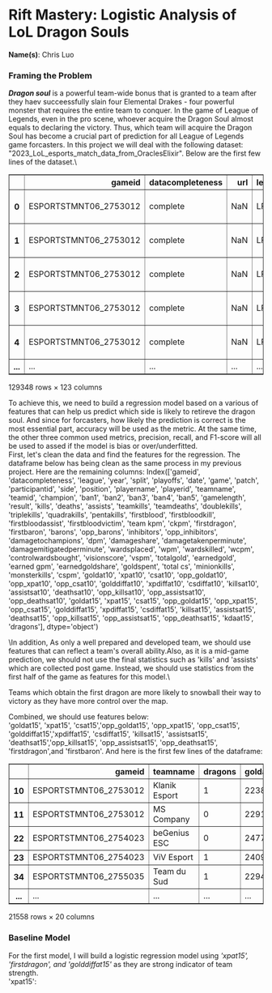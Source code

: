 # Rift Mastery: Logistic Analysis of LoL Dragon Souls
**Name(s)**: Chris Luo

### Framing the Problem
***Dragon soul*** is a powerful team-wide bonus that is granted to a team after they haev succeessfully slain four Elemental Drakes - four powerful monster that requires the entire team to conquer. In the game of League of Legends, even in the pro scene, whoever acquire the Dragon Soul almost equals to declaring the victory. Thus, which team will acquire the Dragon Soul has become a crucial part of prediction for all League of Legends game forcasters. In this project we will deal with the following dataset: "2023_LoL_esports_match_data_from_OraclesElixir". Below are the first few lines of the dataset.\
<table border="1" class="dataframe">
  <thead>
    <tr style="text-align: right;">
      <th></th>
      <th>gameid</th>
      <th>datacompleteness</th>
      <th>url</th>
      <th>league</th>
      <th>year</th>
      <th>split</th>
      <th>playoffs</th>
      <th>date</th>
      <th>game</th>
      <th>patch</th>
      <th>...</th>
      <th>opp_csat15</th>
      <th>golddiffat15</th>
      <th>xpdiffat15</th>
      <th>csdiffat15</th>
      <th>killsat15</th>
      <th>assistsat15</th>
      <th>deathsat15</th>
      <th>opp_killsat15</th>
      <th>opp_assistsat15</th>
      <th>opp_deathsat15</th>
    </tr>
  </thead>
  <tbody>
    <tr>
      <th>0</th>
      <td>ESPORTSTMNT06_2753012</td>
      <td>complete</td>
      <td>NaN</td>
      <td>LFL2</td>
      <td>2023</td>
      <td>Spring</td>
      <td>0</td>
      <td>2023-01-10 17:07:16</td>
      <td>1</td>
      <td>13.01</td>
      <td>...</td>
      <td>131.0</td>
      <td>322.0</td>
      <td>263.0</td>
      <td>12.0</td>
      <td>0.0</td>
      <td>0.0</td>
      <td>0.0</td>
      <td>0.0</td>
      <td>0.0</td>
      <td>0.0</td>
    </tr>
    <tr>
      <th>1</th>
      <td>ESPORTSTMNT06_2753012</td>
      <td>complete</td>
      <td>NaN</td>
      <td>LFL2</td>
      <td>2023</td>
      <td>Spring</td>
      <td>0</td>
      <td>2023-01-10 17:07:16</td>
      <td>1</td>
      <td>13.01</td>
      <td>...</td>
      <td>117.0</td>
      <td>-357.0</td>
      <td>-1323.0</td>
      <td>-43.0</td>
      <td>0.0</td>
      <td>0.0</td>
      <td>0.0</td>
      <td>0.0</td>
      <td>0.0</td>
      <td>0.0</td>
    </tr>
    <tr>
      <th>2</th>
      <td>ESPORTSTMNT06_2753012</td>
      <td>complete</td>
      <td>NaN</td>
      <td>LFL2</td>
      <td>2023</td>
      <td>Spring</td>
      <td>0</td>
      <td>2023-01-10 17:07:16</td>
      <td>1</td>
      <td>13.01</td>
      <td>...</td>
      <td>162.0</td>
      <td>-479.0</td>
      <td>-324.0</td>
      <td>-26.0</td>
      <td>0.0</td>
      <td>0.0</td>
      <td>0.0</td>
      <td>0.0</td>
      <td>0.0</td>
      <td>0.0</td>
    </tr>
    <tr>
      <th>3</th>
      <td>ESPORTSTMNT06_2753012</td>
      <td>complete</td>
      <td>NaN</td>
      <td>LFL2</td>
      <td>2023</td>
      <td>Spring</td>
      <td>0</td>
      <td>2023-01-10 17:07:16</td>
      <td>1</td>
      <td>13.01</td>
      <td>...</td>
      <td>122.0</td>
      <td>200.0</td>
      <td>292.0</td>
      <td>20.0</td>
      <td>0.0</td>
      <td>0.0</td>
      <td>0.0</td>
      <td>1.0</td>
      <td>0.0</td>
      <td>0.0</td>
    </tr>
    <tr>
      <th>4</th>
      <td>ESPORTSTMNT06_2753012</td>
      <td>complete</td>
      <td>NaN</td>
      <td>LFL2</td>
      <td>2023</td>
      <td>Spring</td>
      <td>0</td>
      <td>2023-01-10 17:07:16</td>
      <td>1</td>
      <td>13.01</td>
      <td>...</td>
      <td>3.0</td>
      <td>-216.0</td>
      <td>-579.0</td>
      <td>0.0</td>
      <td>0.0</td>
      <td>0.0</td>
      <td>1.0</td>
      <td>0.0</td>
      <td>1.0</td>
      <td>0.0</td>
    </tr>
    <tr>
      <th>...</th>
      <td>...</td>
      <td>...</td>
      <td>...</td>
      <td>...</td>
      <td>...</td>
      <td>...</td>
      <td>...</td>
      <td>...</td>
      <td>...</td>
      <td>...</td>
      <td>...</td>
      <td>...</td>
      <td>...</td>
      <td>...</td>
      <td>...</td>
      <td>...</td>
      <td>...</td>
      <td>...</td>
      <td>...</td>
      <td>...</td>
      <td>...</td>
    </tr>
  </tbody>
</table>
<p>129348 rows × 123 columns</p>
</div>

To achieve this, we need to build a regression model based on a various of features that can help us predict which side is likely to retireve the dragon soul. And since for forcasters, how likely the prediction is correct is the most essential part, accuracy will be used as the metric. At the same time, the other three common used metrics, precision, recall, and F1-score will all be used to assed if the model is bias or over/underfitted.\
First, let's clean the data and find the features for the regression. The dataframe below has being clean as the same process in my previous project. Here are the remaining columns:
Index(['gameid', 'datacompleteness', 'league', 'year', 'split', 'playoffs',
           'date', 'game', 'patch', 'participantid', 'side', 'position',
           'playername', 'playerid', 'teamname', 'teamid', 'champion', 'ban1',
           'ban2', 'ban3', 'ban4', 'ban5', 'gamelength', 'result', 'kills',
           'deaths', 'assists', 'teamkills', 'teamdeaths', 'doublekills',
           'triplekills', 'quadrakills', 'pentakills', 'firstblood',
           'firstbloodkill', 'firstbloodassist', 'firstbloodvictim', 'team kpm',
           'ckpm', 'firstdragon', 'firstbaron', 'barons', 'opp_barons',
           'inhibitors', 'opp_inhibitors', 'damagetochampions', 'dpm',
           'damageshare', 'damagetakenperminute', 'damagemitigatedperminute',
           'wardsplaced', 'wpm', 'wardskilled', 'wcpm', 'controlwardsbought',
           'visionscore', 'vspm', 'totalgold', 'earnedgold', 'earned gpm',
           'earnedgoldshare', 'goldspent', 'total cs', 'minionkills',
           'monsterkills', 'cspm', 'goldat10', 'xpat10', 'csat10', 'opp_goldat10',
           'opp_xpat10', 'opp_csat10', 'golddiffat10', 'xpdiffat10', 'csdiffat10',
           'killsat10', 'assistsat10', 'deathsat10', 'opp_killsat10',
           'opp_assistsat10', 'opp_deathsat10', 'goldat15', 'xpat15', 'csat15',
           'opp_goldat15', 'opp_xpat15', 'opp_csat15', 'golddiffat15',
           'xpdiffat15', 'csdiffat15', 'killsat15', 'assistsat15', 'deathsat15',
           'opp_killsat15', 'opp_assistsat15', 'opp_deathsat15', 'kdaat15',
           'dragons'],
          dtype='object')



\In addition, As only a well prepared and developed team, we should use features that can reflect a team's overall ability.Also, as it is a mid-game prediction, we should not use the final statistics such as 'kills' and 'assists' which are collected post game. Instead, we should use statistics from the first half of the game as features for this model.\

Teams which obtain the first dragon are more likely to snowball their way to victory as they have more control over the map.

Combined, we should use features below:\
'goldat15', 'xpat15', 'csat15','opp_goldat15', 'opp_xpat15', 'opp_csat15', 'golddiffat15','xpdiffat15', 'csdiffat15', 'killsat15', 'assistsat15', 'deathsat15','opp_killsat15', 'opp_assistsat15', 'opp_deathsat15', 'firstdragon',and 'firstbaron'. And here is the first few lines of the dataframe:
<div>
<style scoped>
    .dataframe tbody tr th:only-of-type {
        vertical-align: middle;
    }

    .dataframe tbody tr th {
        vertical-align: top;
    }

    .dataframe thead th {
        text-align: right;
    }
</style>
<table border="1" class="dataframe">
  <thead>
    <tr style="text-align: right;">
      <th></th>
      <th>gameid</th>
      <th>teamname</th>
      <th>dragons</th>
      <th>goldat15</th>
      <th>xpat15</th>
      <th>csat15</th>
      <th>opp_goldat15</th>
      <th>opp_xpat15</th>
      <th>opp_csat15</th>
      <th>golddiffat15</th>
      <th>xpdiffat15</th>
      <th>csdiffat15</th>
      <th>killsat15</th>
      <th>assistsat15</th>
      <th>deathsat15</th>
      <th>opp_killsat15</th>
      <th>opp_assistsat15</th>
      <th>opp_deathsat15</th>
      <th>firstdragon</th>
      <th>firstbaron</th>
    </tr>
  </thead>
  <tbody>
    <tr>
      <th>10</th>
      <td>ESPORTSTMNT06_2753012</td>
      <td>Klanik Esport</td>
      <td>1</td>
      <td>22384.0</td>
      <td>29220.0</td>
      <td>498.0</td>
      <td>22914.0</td>
      <td>30891.0</td>
      <td>535.0</td>
      <td>-530.0</td>
      <td>-1671.0</td>
      <td>-37.0</td>
      <td>0.0</td>
      <td>0.0</td>
      <td>1.0</td>
      <td>1.0</td>
      <td>1.0</td>
      <td>0.0</td>
      <td>False</td>
      <td>True</td>
    </tr>
    <tr>
      <th>11</th>
      <td>ESPORTSTMNT06_2753012</td>
      <td>MS Company</td>
      <td>0</td>
      <td>22914.0</td>
      <td>30891.0</td>
      <td>535.0</td>
      <td>22384.0</td>
      <td>29220.0</td>
      <td>498.0</td>
      <td>530.0</td>
      <td>1671.0</td>
      <td>37.0</td>
      <td>1.0</td>
      <td>1.0</td>
      <td>0.0</td>
      <td>0.0</td>
      <td>0.0</td>
      <td>1.0</td>
      <td>True</td>
      <td>False</td>
    </tr>
    <tr>
      <th>22</th>
      <td>ESPORTSTMNT06_2754023</td>
      <td>beGenius ESC</td>
      <td>0</td>
      <td>24771.0</td>
      <td>30084.0</td>
      <td>498.0</td>
      <td>24098.0</td>
      <td>29554.0</td>
      <td>532.0</td>
      <td>673.0</td>
      <td>530.0</td>
      <td>-34.0</td>
      <td>4.0</td>
      <td>6.0</td>
      <td>3.0</td>
      <td>3.0</td>
      <td>4.0</td>
      <td>4.0</td>
      <td>False</td>
      <td>True</td>
    </tr>
    <tr>
      <th>23</th>
      <td>ESPORTSTMNT06_2754023</td>
      <td>ViV Esport</td>
      <td>1</td>
      <td>24098.0</td>
      <td>29554.0</td>
      <td>532.0</td>
      <td>24771.0</td>
      <td>30084.0</td>
      <td>498.0</td>
      <td>-673.0</td>
      <td>-530.0</td>
      <td>34.0</td>
      <td>3.0</td>
      <td>4.0</td>
      <td>4.0</td>
      <td>4.0</td>
      <td>6.0</td>
      <td>3.0</td>
      <td>True</td>
      <td>False</td>
    </tr>
    <tr>
      <th>34</th>
      <td>ESPORTSTMNT06_2755035</td>
      <td>Team du Sud</td>
      <td>1</td>
      <td>22945.0</td>
      <td>27423.0</td>
      <td>510.0</td>
      <td>24846.0</td>
      <td>28186.0</td>
      <td>452.0</td>
      <td>-1901.0</td>
      <td>-763.0</td>
      <td>58.0</td>
      <td>2.0</td>
      <td>1.0</td>
      <td>4.0</td>
      <td>4.0</td>
      <td>6.0</td>
      <td>2.0</td>
      <td>False</td>
      <td>False</td>
    </tr>
    <tr>
      <th>...</th>
      <td>...</td>
      <td>...</td>
      <td>...</td>
      <td>...</td>
      <td>...</td>
      <td>...</td>
      <td>...</td>
      <td>...</td>
      <td>...</td>
      <td>...</td>
      <td>...</td>
      <td>...</td>
      <td>...</td>
      <td>...</td>
      <td>...</td>
      <td>...</td>
      <td>...</td>
      <td>...</td>
      <td>...</td>
      <td>...</td>
    </tr>
  </tbody>
</table>
<p>21558 rows × 20 columns</p>
</div>

### Baseline Model

For the first model, I will build a logistic regression model using _'xpat15', 'firstdragon', and 'golddiffat15'_ as they are strong indicator of team strength. \
'xpat15': 